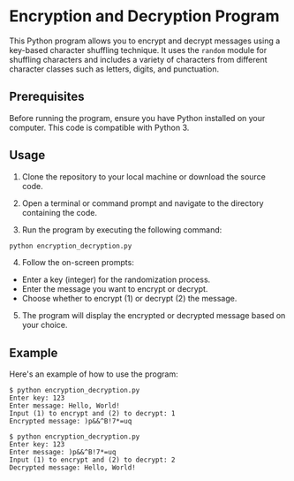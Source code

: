 # Encryption and Decryption Program

This Python program allows you to encrypt and decrypt messages using a key-based character shuffling technique. It uses the `random` module for shuffling characters and includes a variety of characters from different character classes such as letters, digits, and punctuation.

## Prerequisites

Before running the program, ensure you have Python installed on your computer. This code is compatible with Python 3.

## Usage

1. Clone the repository to your local machine or download the source code.

2. Open a terminal or command prompt and navigate to the directory containing the code.

3. Run the program by executing the following command:

```bash
python encryption_decryption.py
```

4. Follow the on-screen prompts:

  - Enter a key (integer) for the randomization process.
  - Enter the message you want to encrypt or decrypt.
  - Choose whether to encrypt (1) or decrypt (2) the message.

5. The program will display the encrypted or decrypted message based on your choice.

## Example

Here's an example of how to use the program:
```
$ python encryption_decryption.py
Enter key: 123
Enter message: Hello, World!
Input (1) to encrypt and (2) to decrypt: 1
Encrypted message: )p&&^B!7*=uq

$ python encryption_decryption.py
Enter key: 123
Enter message: )p&&^B!7*=uq
Input (1) to encrypt and (2) to decrypt: 2
Decrypted message: Hello, World!
```



